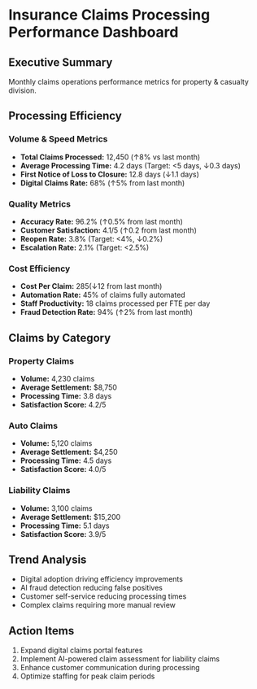 # Insurance Claims Processing Performance Dashboard

## Executive Summary
Monthly claims operations performance metrics for property & casualty division.

## Processing Efficiency

### Volume & Speed Metrics
- **Total Claims Processed:** 12,450 (↑8% vs last month)
- **Average Processing Time:** 4.2 days (Target: <5 days, ↓0.3 days)
- **First Notice of Loss to Closure:** 12.8 days (↓1.1 days)
- **Digital Claims Rate:** 68% (↑5% from last month)

### Quality Metrics
- **Accuracy Rate:** 96.2% (↑0.5% from last month)
- **Customer Satisfaction:** 4.1/5 (↑0.2 from last month)
- **Reopen Rate:** 3.8% (Target: <4%, ↓0.2%)
- **Escalation Rate:** 2.1% (Target: <2.5%)

### Cost Efficiency
- **Cost Per Claim:** $285 (↓$12 from last month)
- **Automation Rate:** 45% of claims fully automated
- **Staff Productivity:** 18 claims processed per FTE per day
- **Fraud Detection Rate:** 94% (↑2% from last month)

## Claims by Category

### Property Claims
- **Volume:** 4,230 claims
- **Average Settlement:** $8,750
- **Processing Time:** 3.8 days
- **Satisfaction Score:** 4.2/5

### Auto Claims
- **Volume:** 5,120 claims
- **Average Settlement:** $4,250
- **Processing Time:** 4.5 days
- **Satisfaction Score:** 4.0/5

### Liability Claims
- **Volume:** 3,100 claims
- **Average Settlement:** $15,200
- **Processing Time:** 5.1 days
- **Satisfaction Score:** 3.9/5

## Trend Analysis
- Digital adoption driving efficiency improvements
- AI fraud detection reducing false positives
- Customer self-service reducing processing times
- Complex claims requiring more manual review

## Action Items
1. Expand digital claims portal features
2. Implement AI-powered claim assessment for liability claims
3. Enhance customer communication during processing
4. Optimize staffing for peak claim periods
